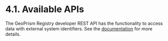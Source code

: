 # 4.1. Available APIs

The GeoPrism Registry developer REST API has the functionality to access data with external system identifiers. See the [documentation](https://api.geoprismregistry.com) for more details.
